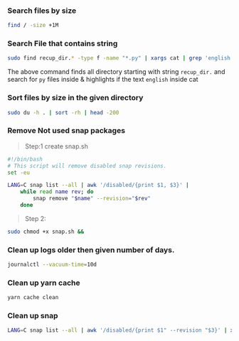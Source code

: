 ### Search files by size
```bash
find / -size +1M
```

### Search File that contains string
```bash
sudo find recup_dir.* -type f -name "*.py" | xargs cat | grep 'english'
```
The above command finds all directory starting with string `recup_dir.` and search for `py` files inside & highlights if the text `english` inside cat

### Sort files by size in the given directory
```bash
sudo du -h . | sort -rh | head -200
```

### Remove Not used snap packages
> Step:1 create snap.sh
```bash
#!/bin/bash
# This script will remove disabled snap revisions.
set -eu

LANG=C snap list --all | awk '/disabled/{print $1, $3}' |
    while read name rev; do
        snap remove "$name" --revision="$rev"
    done
```

> Step 2:

```bash
sudo chmod +x snap.sh && 
```

### Clean up logs older then given number of days.

```bash
journalctl --vacuum-time=10d
```

### Clean up yarn cache 
```bash
yarn cache clean
```

### Clean up snap
```bash
LANG=C snap list --all | awk '/disabled/{print $1" --revision "$3}' | xargs -rn3 sudo snap remove
```
